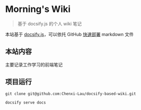 # Morning's Wiki

> 基于 docsify.js 的个人 wiki 笔记

本站基于 [docsify.js](https://docsify.js.org/#/zh-cn/)，可以依托 GitHub [快速部署](https://docsify.js.org/#/zh-cn/deploy) markdown 文件

## 本站内容

主要记录工作学习的前端笔记

## 项目运行

```
git clone git@github.com:Chenxi-Lau/docsify-based-wiki.git

docsify serve docs
```
